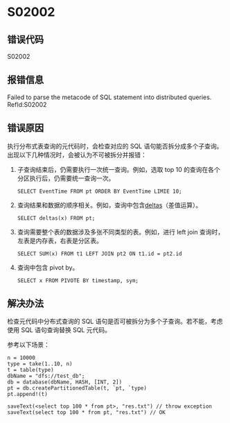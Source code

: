 # S02002

## 错误代码

S02002

## 报错信息

Failed to parse the metacode of SQL statement into distributed queries.
RefId:S02002

## 错误原因

执行分布式表查询的元代码时，会检查对应的 SQL 语句能否拆分成多个子查询。出现以下几种情况时，会被认为不可被拆分并报错：

1. 子查询结束后，仍需要执行一次统一查询。例如，选取 top 10
   的查询在各个分区执行后，仍需要统一查询一次。

   ```
   SELECT EventTime FROM pt ORDER BY EventTime LIMIE 10;
   ```
2. 查询结果和数据的顺序相关。例如，查询中包含[deltas](../funcs/d/deltas.html)（差值运算）。

   ```
   SELECT deltas(x) FROM pt;
   ```
3. 查询需要整个表的数据涉及多张不同类型的表。例如，进行 left join
   查询时，左表是内存表，右表是分区表。

   ```
   SELECT SUM(x) FROM t1 LEFT JOIN pt2 ON t1.id = pt2.id
   ```
4. 查询中包含 pivot
   by。

   ```
   SELECT x FROM PIVOTE BY timestamp, sym;
   ```

## 解决办法

检查元代码中分布式查询的 SQL 语句是否可被拆分为多个子查询。若不能，考虑使用 SQL 语句查询替换 SQL 元代码。

参考以下场景：

```
n = 10000
type = take(1..10, n)
t = table(type)
dbName = "dfs://test_db";
db = database(dbName, HASH, [INT, 2])
pt = db.createPartitionedTable(t, `pt, `type)
pt.append!(t)

saveText(<select top 100 * from pt>, "res.txt") // throw exception
saveText(select top 100 * from pt, "res.txt") // OK
```

